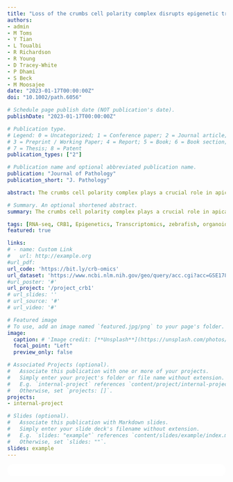 ```yaml
---
title: "Loss of the crumbs cell polarity complex disrupts epigenetic transcriptional control and cell cycle progression in the developing retina"
authors:
- admin
- M Toms
- Y Tian
- L Toualbi
- R Richardson
- R Young
- D Tracey-White
- P Dhami
- S Beck
- M Moosajee
date: "2023-01-17T00:00:00Z"
doi: "10.1002/path.6056"

# Schedule page publish date (NOT publication's date).
publishDate: "2023-01-17T00:00:00Z"

# Publication type.
# Legend: 0 = Uncategorized; 1 = Conference paper; 2 = Journal article;
# 3 = Preprint / Working Paper; 4 = Report; 5 = Book; 6 = Book section;
# 7 = Thesis; 8 = Patent
publication_types: ["2"]

# Publication name and optional abbreviated publication name.
publication: "Journal of Pathology"
publication_short: "J. Pathology"

abstract: The crumbs cell polarity complex plays a crucial role in apical-basal epithelial polarity, cellular adhesion, and morphogenesis. Homozygous variants in human *CRB1* result in autosomal recessive Leber congenital amaurosis (LCA) and retinitis pigmentosa (RP), with no established genotype-phenotype correlation. The associated protein complexes have key functions in developmental pathways; however the underlying disease mechanism remains unclear. Using the *oko meduzy<sup>m289/m289</sup>* (*crb2a*<sup>-/-</sup>) zebrafish, we performed integrative transcriptomic (RNA-seq data) and methylomic (reduced representation bisulphite sequencing, RRBS) analysis of whole retina to identify dysregulated genes and pathways. Delayed retinal cell specification was identified in both the crb2a-/- zebrafish and CRB1 patient-derived retinal organoids, highlighting dysfunction of cell cycle modulation and epigenetic transcriptional control. Differential DNA methylation analysis revealed novel hypermethylated pathways involving biological adhesion, Hippo and transforming growth factor $\beta$ (TGF$\beta$) signalling. By integrating gene expression with DNA methylation using functional epigenetic modules (FEM), we identified 6 key modules involving cell cycle control and disturbance of TGF$\beta$, BMP, Hippo, and SMAD protein signal transduction pathways, revealing significant interactome hotspots relevant to crb2a function, confirming the epigenetic control of gene regulation in early retinal development and points to a novel mechanism underlying CRB1-retinopathies. 

# Summary. An optional shortened abstract.
summary: The crumbs cell polarity complex plays a crucial role in apical-basal epithelial polarity, cellular adhesion, and morphogenesis. Homozygous variants in human *CRB1* result in autosomal recessive Leber congenital amaurosis (LCA) and retinitis pigmentosa (RP), with no established genotype-phenotype correlation. We performed integrative transcriptomic and methylomic analysis of whole retina to identify dysregulated genes and pathways. 

tags: [RNA-seq, CRB1, Epigenetics, Transcriptomics, zebrafish, organoids , rare disease]
featured: true

links:
# - name: Custom Link
#   url: http://example.org
#url_pdf: 
url_code: 'https://bit.ly/crb-omics'
url_dataset: 'https://www.ncbi.nlm.nih.gov/geo/query/acc.cgi?acc=GSE178709'
#url_poster: '#'
url_project: '/project_crb1'
# url_slides: ''
# url_source: '#'
# url_video: '#'

# Featured image
# To use, add an image named `featured.jpg/png` to your page's folder. 
image:
  caption: # 'Image credit: [**Unsplash**](https://unsplash.com/photos/s9CC2SKySJM)'
  focal_point: "Left"
  preview_only: false

# Associated Projects (optional).
#   Associate this publication with one or more of your projects.
#   Simply enter your project's folder or file name without extension.
#   E.g. `internal-project` references `content/project/internal-project/index.md`.
#   Otherwise, set `projects: []`.
projects:
- internal-project

# Slides (optional).
#   Associate this publication with Markdown slides.
#   Simply enter your slide deck's filename without extension.
#   E.g. `slides: "example"` references `content/slides/example/index.md`.
#   Otherwise, set `slides: ""`.
slides: example
---
```


<script type='text/javascript' src='https://d1bxh8uas1mnw7.cloudfront.net/assets/embed.js'></script>

<html>
  <style>
    section {
        background: white;
        color: black;
        border-radius: 1em;
        padding: 1em;
        left: 50% }
    #inner {
        display: inline-block;
        display: flex;
        align-items: center;
        justify-content: center }
  </style>
  <section>
    <div id="inner">
      <span style="float:left"; class="__dimensions_badge_embed__" data-doi="10.1002/path.6056" data-hide-zero-citations="true" data-legend="always">
      </span><script async src="https://badge.dimensions.ai/badge.js" charset="utf-8"></script>
      <div  style="float:right"; data-link-target="_blank" data-badge-details="right" data-badge-type="medium-donut"
      data-doi="10.1002/path.6056"   data-condensed="true" data-hide-no-mentions="true" class="altmetric-embed"></div>
    </div>
    <div id="inner">
      <script type="text/javascript" src="//cdn.plu.mx/widget-details.js"></script>
        <a href="https://plu.mx/plum/a/?doi=10.1002/path.6056" 
          data-orientation="horizontal" 
          data-no-link="true"
          data-hide-print="true"
          class="plumx-details" 
          data-site="plum" 
          data-hide-when-empty="true">
        </a>
    </div>
  </section>